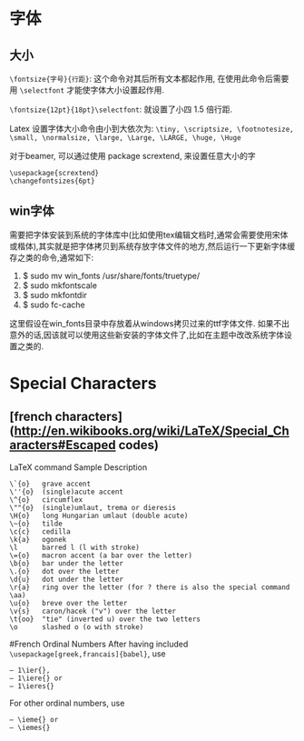 # 字体
## 大小
`\fontsize{字号}{行距}`: 这个命令对其后所有文本都起作用, 在使用此命令后需要用 `\selectfont` 才能使字体大小设置起作用.

`\fontsize{12pt}{18pt}\selectfont`: 就设置了小四 1.5 倍行距.

Latex 设置字体大小命令由小到大依次为:
`\tiny, \scriptsize, \footnotesize, \small, \normalsize, \large, \Large, \LARGE, \huge, \Huge`

对于beamer, 可以通过使用 package scrextend, 来设置任意大小的字
```
\usepackage{scrextend}
\changefontsizes{6pt}
```

## win字体
需要把字体安装到系统的字体库中(比如使用tex编辑文档时,通常会需要使用宋体或楷体),其实就是把字体拷贝到系统存放字体文件的地方,然后运行一下更新字体缓存之类的命令,通常如下:

1. $ sudo mv win_fonts /usr/share/fonts/truetype/
1. $ sudo mkfontscale
1. $ sudo mkfontdir
1. $ sudo fc-cache

这里假设在win_fonts目录中存放着从windows拷贝过来的ttf字体文件.
如果不出意外的话,因该就可以使用这些新安装的字体文件了,比如在主题中改改系统字体设置之类的.

# Special Characters
## [french characters](http://en.wikibooks.org/wiki/LaTeX/Special_Characters#Escaped codes)
LaTeX command	Sample	Description
```
\`{o}	grave accent
\''{o}	(single)acute accent
\^{o}	circumflex
\""{o}	(single)umlaut, trema or dieresis
\H{o}	long Hungarian umlaut (double acute)
\~{o}	tilde
\c{c}	cedilla
\k{a}	ogonek
\l		barred l (l with stroke)
\={o}	macron accent (a bar over the letter)
\b{o}	bar under the letter
\.{o}	dot over the letter
\d{u}	dot under the letter
\r{a}	ring over the letter (for ? there is also the special command \aa)
\u{o}	breve over the letter
\v{s}	caron/hacek ("v") over the letter
\t{oo}	"tie" (inverted u) over the two letters
\o		slashed o (o with stroke)
```
#French Ordinal Numbers
After having included `\usepackage[greek,francais]{babel}`, use
```
– 1\ier{}, 
– 1\iere{} or 
– 1\ieres{}
```
For other ordinal numbers, use
```
– \ieme{} or
– \iemes{}
```

